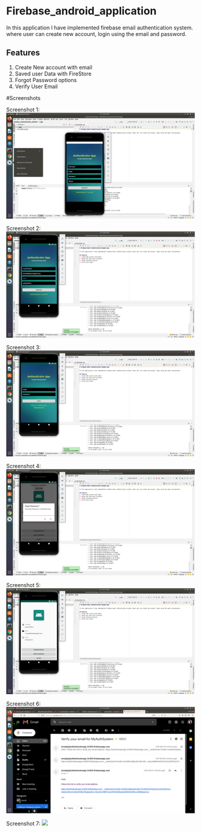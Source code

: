 # Firebase_android_application

In this application I have implemented firebase email authentication system. where user can create new account, login using the email and password.

## Features 
1. Create New account with email
2. Saved user Data with FireStore 
3. Forgot Password options
4. Verify User Email

#Screenshots

Screenshot 1:
![](screenshots/scr1.png)

Screenshot 2:
![](screenshots/scr2.png)

Screenshot 3:
![](screenshots/scr3.png)

Screenshot 4:
![](screenshots/scr4.png)

Screenshot 5:
![](screenshots/scr5.png)

Screenshot 6:
![](screenshots/scr6.png)

Screenshot 7:
![](screenshots/scr7.png)
